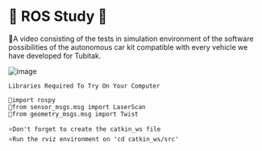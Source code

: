 # 🚀 ROS Study 🚀
🌟A video consisting of the tests in simulation environment of the software possibilities of the autonomous car kit compatible with every vehicle we have developed for Tubitak.

![image](https://user-images.githubusercontent.com/74008306/147548628-7bd3bd29-6ca8-4ab8-a68a-a4989de11224.png)



```
Libraries Required To Try On Your Computer

🚀import rospy
🚀from sensor_msgs.msg import LaserScan
🚀from geometry_msgs.msg import Twist
```

```
⭐Don't forget to create the catkin_ws file
⭐Run the rviz environment on 'cd catkin_ws/src'
```
